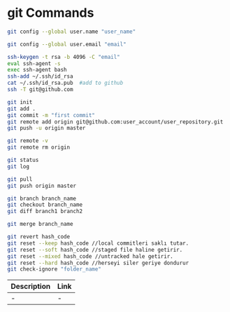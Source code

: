 # git Commands

```sh
git config --global user.name "user_name"
```

```sh
git config --global user.email "email"
```

```sh
ssh-keygen -t rsa -b 4096 -C "email"
eval ssh-agent -s
exec ssh-agent bash
ssh-add ~/.ssh/id_rsa
cat ~/.ssh/id_rsa.pub  #add to github
ssh -T git@github.com
```

```sh
git init
git add .
git commit -m "first commit"
git remote add origin git@github.com:user_account/user_repository.git
git push -u origin master
```

```sh
git remote -v
git remote rm origin
```

```sh
git status
git log
```

```sh
git pull
git push origin master
```

```sh
git branch branch_name
git checkout branch_name
git diff branch1 branch2
```

```sh
git merge branch_name
```

```sh
git revert hash_code
git reset --keep hash_code //local commitleri saklı tutar.
git reset --soft hash_code //staged file haline getirir.
git reset --mixed hash_code //untracked hale getirir.
git reset --hard hash_code //herseyi siler geriye dondurur
git check-ignore "folder_name"
```

| Description | Link |
| ------ | ------ |
| - | -|

